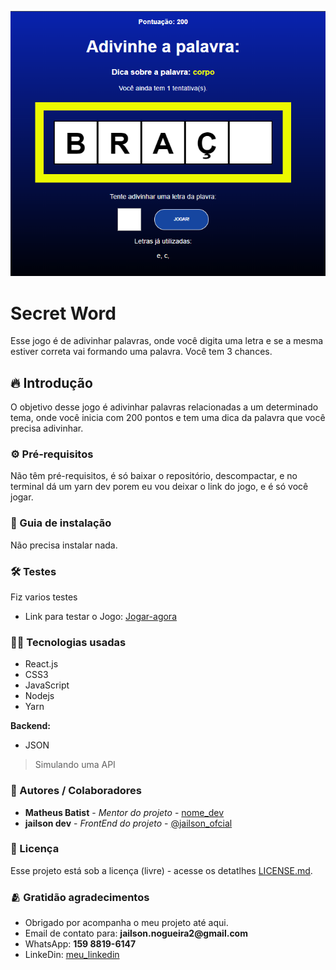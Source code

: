 ![](img-jogo.png)

# Secret Word
Esse jogo é de adivinhar palavras, onde você digita uma letra e se a mesma estiver correta vai formando uma palavra.
Você tem 3 chances.


## 🔥 Introdução
O objetivo desse jogo é adivinhar palavras relacionadas a um determinado tema, onde você inicia com 200 pontos
e tem uma dica da palavra que você precisa adivinhar.


### ⚙️ Pré-requisitos
Não têm pré-requisitos, é só baixar o repositório, descompactar, e no terminal dá um yarn dev
porem eu vou deixar o link do jogo, e é só você jogar.


### 🔨 Guia de instalação
Não precisa instalar nada.

### 🛠️ Testes
Fiz varios testes
- Link para testar o Jogo: [Jogar-agora](https://glittery-hummingbird-f22364.netlify.app/)

### 👨‍💻 Tecnologias usadas
 - React.js
 - CSS3
 - JavaScript
 - Nodejs
 - Yarn

 **Backend:**
 - JSON 
> Simulando uma API


### 🙋 Autores / Colaboradores
* **Matheus Batist** - *Mentor do projeto* - [nome_dev](link.git)
* **jailson dev** - *FrontEnd do projeto* - [@jailson_ofcial](www.google.com)

### 🔗 Licença
Esse projeto está sob a licença (livre) - acesse os detatlhes [LICENSE.md](www.google.com).

### 🫂 Gratidão agradecimentos
- Obrigado por acompanha o meu projeto até aqui.
- Email de contato para: __jailson.nogueira2@gmail.com__
- WhatsApp: __159 8819-6147__
- LinkeDin: [meu_linkedin](https://www.linkedin.com/in/jailsonn-silva/)
